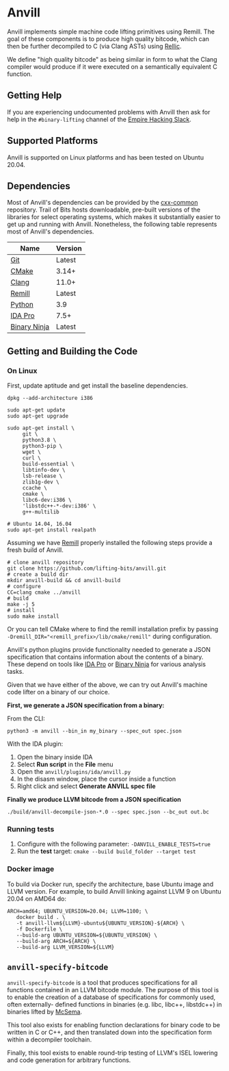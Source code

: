 # Anvill

Anvill implements simple machine code lifting primitives using Remill.
The goal of these components is to produce high quality bitcode,
which can then be further decompiled to C (via Clang ASTs) using
[Rellic](https://github.com/trailofbits/rellic.git).

We define "high quality bitcode" as being similar in form to what the
Clang compiler would produce if it were executed on a semantically
equivalent C function.

<!-- ## Build Status

|       | master |
| ----- | ------ |
| Linux | [![Build Status](https://github.com/lifting-bits/anvill/workflows/CI/badge.svg)](https://github.com/lifting-bits/anvill/actions?query=workflow%3ACI)| -->

## Getting Help

If you are experiencing undocumented problems with Anvill then ask for help in the `#binary-lifting` channel of the [Empire Hacking Slack](https://empireslacking.herokuapp.com/).

## Supported Platforms

Anvill is supported on Linux platforms and has been tested on Ubuntu 20.04.

## Dependencies

Most of Anvill's dependencies can be provided by the [cxx-common](https://github.com/trailofbits/cxx-common) repository. Trail of Bits hosts downloadable, pre-built versions of the libraries for select operating systems, which makes it substantially easier to get up and running with Anvill. Nonetheless, the following table represents most of Anvill's dependencies.

| Name | Version |
| ---- | ------- |
| [Git](https://git-scm.com/) | Latest |
| [CMake](https://cmake.org/) | 3.14+ |
| [Clang](http://clang.llvm.org/) | 11.0+|
| [Remill](https://github.com/lifting-bits/remill) | Latest |
| [Python](https://www.python.org/) | 3.9 |
| [IDA Pro](https://www.hex-rays.com/products/ida) | 7.5+ |
| [Binary Ninja](https://binary.ninja/) | Latest |

## Getting and Building the Code

### On Linux
First, update aptitude and get install the baseline dependencies.

```shell
dpkg --add-architecture i386

sudo apt-get update
sudo apt-get upgrade

sudo apt-get install \
     git \
     python3.8 \
     python3-pip \
     wget \
     curl \
     build-essential \
     libtinfo-dev \
     lsb-release \
     zlib1g-dev \
     ccache \
     cmake \
     libc6-dev:i386 \
     'libstdc++-*-dev:i386' \
     g++-multilib

# Ubuntu 14.04, 16.04
sudo apt-get install realpath
```

Assuming we have [Remill](https://github.com/lifting-bits/remill) properly installed the following steps provide a fresh build of Anvill.

```shell
# clone anvill repository
git clone https://github.com/lifting-bits/anvill.git
# create a build dir
mkdir anvill-build && cd anvill-build
# configure
CC=clang cmake ../anvill
# build
make -j 5
# install
sudo make install
```

Or you can tell CMake where to find the remill installation prefix by passing `-Dremill_DIR="<remill_prefix>/lib/cmake/remill"` during configuration.

Anvill's python plugins provide functionality needed to generate a JSON specification that contains information about the contents of a binary.
These depend on tools like [IDA Pro](https://www.hex-rays.com/products/ida) or [Binary Ninja](https://binary.ninja/) for various analysis tasks.

Given that we have either of the above, we can try out Anvill's machine code lifter on a binary of our choice.

**First, we generate a JSON specification from a binary:**

From the CLI:

```shell
python3 -m anvill --bin_in my_binary --spec_out spec.json
```

With the IDA plugin:
1. Open the binary inside IDA
2. Select **Run script** in the **File** menu
3. Open the `anvill/plugins/ida/anvill.py`
4. In the disasm window, place the cursor inside a function
5. Right click and select **Generate ANVILL spec file**

**Finally we produce LLVM bitcode from a JSON specification**

```
./build/anvill-decompile-json-*.0 --spec spec.json --bc_out out.bc
```

### Running tests

1. Configure with the following parameter: `-DANVILL_ENABLE_TESTS=true`
2. Run the **test** target: `cmake --build build_folder --target test`

### Docker image

To build via Docker run, specify the architecture, base Ubuntu image and LLVM version. For example, to build Anvill linking against LLVM 9 on Ubuntu 20.04 on AMD64 do:

```shell
ARCH=amd64; UBUNTU_VERSION=20.04; LLVM=1100; \
   docker build . \
   -t anvill-llvm${LLVM}-ubuntu${UBUNTU_VERSION}-${ARCH} \
   -f Dockerfile \
   --build-arg UBUNTU_VERSION=${UBUNTU_VERSION} \
   --build-arg ARCH=${ARCH} \
   --build-arg LLVM_VERSION=${LLVM}
```

## `anvill-specify-bitcode`

`anvill-specify-bitcode` is a tool that produces specifications for all functions
contained in an LLVM bitcode module. The purpose of this tool is to enable
the creation of a database of specifications for commonly used, often externally-
defined functions in binaries (e.g. libc, libc++, libstdc++) in binaries lifted
by [McSema](https://github.com/lifting-bits/mcsema).

This tool also exists for enabling function declarations for binary code to be
written in C or C++, and then translated down into the specification form within
a decompiler toolchain.

Finally, this tool exists to enable round-trip testing of LLVM's ISEL lowering
and code generation for arbitrary functions.
